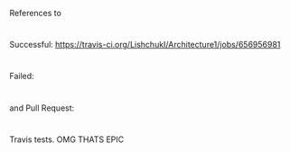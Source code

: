 References to 
#
Successful: https://travis-ci.org/LishchukI/Architecture1/jobs/656956981
#
Failed: 
#
and Pull Request:
#
Travis tests.
OMG THATS EPIC
